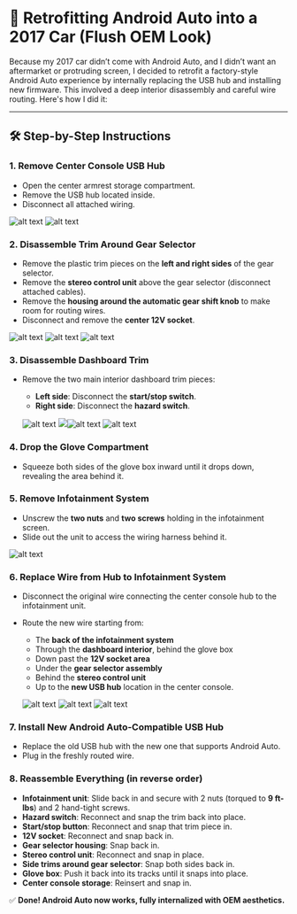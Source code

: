 # 📱 Retrofitting Android Auto into a 2017 Car (Flush OEM Look)

Because my 2017 car didn’t come with Android Auto, and I didn’t want an aftermarket or protruding screen, I decided to retrofit a factory-style Android Auto experience by internally replacing the USB hub and installing new firmware. This involved a deep interior disassembly and careful wire routing. Here's how I did it:

---

## 🛠️ Step-by-Step Instructions

### 1. Remove Center Console USB Hub
- Open the center armrest storage compartment.  
- Remove the USB hub located inside.  
- Disconnect all attached wiring.

![alt text](image-2.png) ![alt text](image-3.png)


### 2. Disassemble Trim Around Gear Selector
- Remove the plastic trim pieces on the **left and right sides** of the gear selector.  
- Remove the **stereo control unit** above the gear selector (disconnect attached cables).  
- Remove the **housing around the automatic gear shift knob** to make room for routing wires.  
- Disconnect and remove the **center 12V socket**.

![alt text](image-4.png) ![alt text](image-5.png) ![alt text](image-6.png)

### 3. Disassemble Dashboard Trim
- Remove the two main interior dashboard trim pieces:  
  - **Left side**: Disconnect the **start/stop switch**.  
  - **Right side**: Disconnect the **hazard switch**.

  ![alt text](image-7.png) ![ ](image-9.png)![alt text](image-8.png) ![alt text](image-10.png)

### 4. Drop the Glove Compartment
- Squeeze both sides of the glove box inward until it drops down, revealing the area behind it.

### 5. Remove Infotainment System
- Unscrew the **two nuts** and **two screws** holding in the infotainment screen.  
- Slide out the unit to access the wiring harness behind it.

![alt text](image-11.png)

### 6. Replace Wire from Hub to Infotainment System
- Disconnect the original wire connecting the center console hub to the infotainment unit.  
- Route the new wire starting from:  
  - The **back of the infotainment system**  
  - Through the **dashboard interior**, behind the glove box  
  - Down past the **12V socket area**  
  - Under the **gear selector assembly**  
  - Behind the **stereo control unit**  
  - Up to the **new USB hub** location in the center console.

  ![alt text](image-12.png) ![alt text](image-14.png) ![alt text](image-15.png)

### 7. Install New Android Auto-Compatible USB Hub
- Replace the old USB hub with the new one that supports Android Auto.  
- Plug in the freshly routed wire.

### 8. Reassemble Everything (in reverse order)
- **Infotainment unit**: Slide back in and secure with 2 nuts (torqued to **9 ft-lbs**) and 2 hand-tight screws.  
- **Hazard switch**: Reconnect and snap the trim back into place.  
- **Start/stop button**: Reconnect and snap that trim piece in.  
- **12V socket**: Reconnect and snap back in.  
- **Gear selector housing**: Snap back in.  
- **Stereo control unit**: Reconnect and snap in place.  
- **Side trims around gear selector**: Snap both sides back in.  
- **Glove box**: Push it back into its tracks until it snaps into place.  
- **Center console storage**: Reinsert and snap in.  

✅ **Done! Android Auto now works, fully internalized with OEM aesthetics.**
